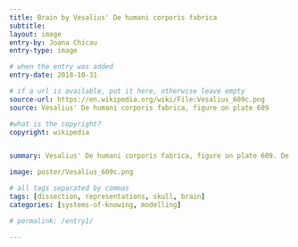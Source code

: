 ```yaml
---
title: Brain by Vesalius' De humani corporis fabrica
subtitle:
layout: image
entry-by: Joana Chicau
entry-type: image

# when the entry was added
entry-date: 2018-10-31

# if a url is available, put it here, otherwise leave empty
source-url: https://en.wikipedia.org/wiki/File:Vesalius_609c.png
source: Vesalius' De humani corporis fabrica, figure on plate 609

#what is the copyright?
copyright: wikipedia


summary: Vesalius' De humani corporis fabrica, figure on plate 609. De humani corporis fabrica libri septem (Latin for "On the fabric of the human body in seven books") is a set of books on human anatomy written by Andreas Vesalius (1514–1564) and published in 1543. He closes each book with a chapter on the correct way to dissect the heart and the brain respectively.

image: poster/Vesalius_609c.png

# all tags separated by commas
tags: [dissection, representations, skull, brain]
categories: [systems-of-knowing, modelling]

# permalink: /entry1/

---
```

